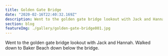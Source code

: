 ```yaml
---
title: Golden Gate Bridge
date: "2020-02-16T22:40:32.169Z"
description: Went to the golden gate bridge lookout with Jack and Hannah. Walked down to Baker Beach down below the bridge..
section: blog
featureImg: ./gallery/golden-gate-bridge001.jpg
---
```


Went to the golden gate bridge lookout with Jack and Hannah. Walked down to Baker Beach down below the bridge.
